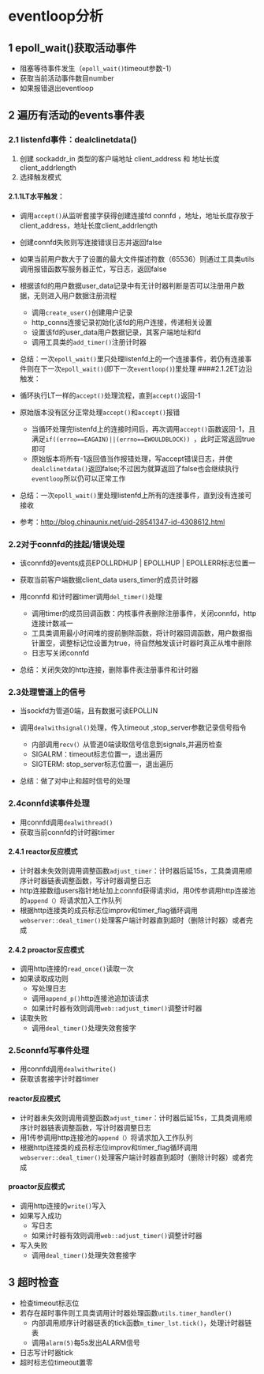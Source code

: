 # eventloop分析
 
## 1 epoll_wait()获取活动事件
* 阻塞等待事件发生（`epoll_wait()`timeout参数-1）
* 获取当前活动事件数目number
* 如果报错退出eventloop

## 2 遍历有活动的events事件表
### 2.1 listenfd事件：dealclinetdata()
1. 创建 sockaddr_in 类型的客户端地址 client_address 和 地址长度client_addrlength
2. 选择触发模式
#### 2.1.1LT水平触发：

* 调用`accept()`从监听套接字获得创建连接fd connfd ，地址，地址长度存放于client_address，地址长度client_addrlength
* 创建connfd失败则写连接错误日志并返回false
* 如果当前用户数大于了设置的最大文件描述符数（65536）则通过工具类utils调用报错函数写服务器正忙，写日志，返回false
* 根据该fd的用户数据user_data记录中有无计时器判断是否可以注册用户数据，无则进入用户数据注册流程
  * 调用`create_user()`创建用户记录
  * http_conns连接记录初始化该fd的用户连接，传递相关设置
  * 设置该fd的user_data用户数据记录，其客户端地址和fd
  * 调用工具类的`add_timer()`注册计时器
  
* 总结：一次`epoll_wait()`里只处理listenfd上的一个连接事件，若仍有连接事件则在下一次`epoll_wait()`(即下一次`eventloop()`)里处理
####2.1.2ET边沿触发：
* 循环执行LT一样的`accept()`处理流程，直到`accept()`返回-1
* 原始版本没有区分正常处理`accept()`和`accept()`报错
  * 当循环处理完listenfd上的连接时间后，再次调用`accept()`函数返回-1，且满足`if((errno==EAGAIN)||(errno==EWOULDBLOCK)) `，此时正常返回true即可
  * 原始版本将所有-1返回值当作报错处理，写accept错误日志，并使`dealclinetdata()`返回false;不过因为就算返回了false也会继续执行`eventloop`所以仍可以正常工作
 
* 总结：一次`epoll_wait()`里处理listenfd上所有的连接事件，直到没有连接可接收
  
* 参考：http://blog.chinaunix.net/uid-28541347-id-4308612.html
  
### 2.2对于connfd的挂起/错误处理
* 该connfd的events成员EPOLLRDHUP | EPOLLHUP | EPOLLERR标志位置一
* 获取当前客户端数据client_data users_timer的成员计时器
* 用connfd 和计时器timer调用`del_timer()`处理
  * 调用timer的成员回调函数：内核事件表删除注册事件，关闭connfd，http连接计数减一
  * 工具类调用最小时间堆的提前删除函数，将计时器回调函数，用户数据指针置空，调整标记位设置为true，待自然触发该计时器时真正从堆中删除
  * 日志写关闭connfd

* 总结：关闭失效的http连接，删除事件表注册事件和计时器
  
### 2.3处理管道上的信号
* 当sockfd为管道0端，且有数据可读EPOLLIN
* 调用`dealwithsignal()`处理，传入timeout ,stop_server参数记录信号指令
  * 内部调用`recv(）`从管道0端读取信号信息到signals,并遍历检查
  * SIGALRM：timeout标志位置一，退出遍历
  * SIGTERM: stop_server标志位置一，退出遍历
  
* 总结：做了对中止和超时信号的处理
  
### 2.4connfd读事件处理
* 用connfd调用`dealwithread()`
* 获取当前connfd的计时器timer
#### 2.4.1 reactor反应模式
* 计时器未失效则调用调整函数`adjust_timer`：计时器后延15s，工具类调用顺序计时器链表调整函数，写计时器调整日志
* http连接数组users指针地址加上connfd获得请求id，用0传参调用http连接池的`append（）`将请求加入工作队列
* 根据http连接类的成员标志位improv和timer_flag循环调用`webserver::deal_timer()`处理客户端计时器直到超时（删除计时器）或者完成
#### 2.4.2 proactor反应模式
* 调用http连接的`read_once()`读取一次
* 如果读取成功则
  * 写处理日志
  * 调用`append_p()`http连接池追加该请求
  * 如果计时器有效则调用`web::adjust_timer()`调整计时器
* 读取失败
  * 调用`deal_timer()`处理失效套接字
  
### 2.5connfd写事件处理
* 用connfd调用`dealwithwrite()`
* 获取该套接字计时器timer
#### reactor反应模式
* 计时器未失效则调用调整函数`adjust_timer`：计时器后延15s，工具类调用顺序计时器链表调整函数，写计时器调整日志
* 用1传参调用http连接池的`append（）`将请求加入工作队列
* 根据http连接类的成员标志位improv和timer_flag循环调用`webserver::deal_timer()`处理客户端计时器直到超时（删除计时器）或者完成
#### proactor反应模式
* 调用http连接的`write()`写入
* 如果写入成功
  * 写日志
  * 如果计时器有效则调用`web::adjust_timer()`调整计时器
* 写入失败
  * 调用`deal_timer()`处理失效套接字

## 3 超时检查
* 检查timeout标志位
* 若存在超时事件则工具类调用计时器处理函数`utils.timer_handler()`
  * 内部调用顺序计时器链表的tick函数`m_timer_lst.tick()`，处理计时器链表
  * 调用`alarm(5)`每5s发出ALARM信号
* 日志写计时器tick
* 超时标志位timeout置零
